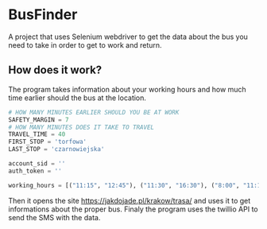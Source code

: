 # BusFinder
A project that uses Selenium webdriver to get the data about the bus you need to take in order to get to work and return.

## How does it work?
The program takes information about your working hours and how much time earlier should the bus at the location.

```python
# HOW MANY MINUTES EARLIER SHOULD YOU BE AT WORK
SAFETY_MARGIN = 7
# HOW MANY MINUTES DOES IT TAKE TO TRAVEL
TRAVEL_TIME = 40
FIRST_STOP = 'torfowa'
LAST_STOP = 'czarnowiejska'

account_sid = ''
auth_token = ''

working_hours = [("11:15", "12:45"), ("11:30", "16:30"), ("8:00", "11:15"), ("16:45", "20:30"), ("16:45", "20:30")]

```

Then it opens the site https://jakdojade.pl/krakow/trasa/ and uses it to get informations about the proper bus. Finaly the program uses the twillio API to send the SMS with the data.
